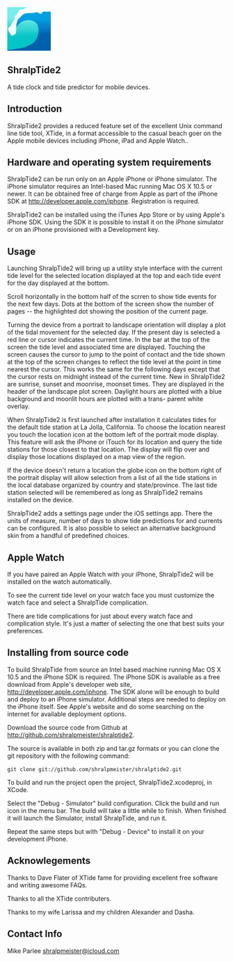 <img src="icon.png" width="100" height="100"/>

ShralpTide2  
-----------
A tide clock and tide predictor for mobile devices.

Introduction
------------

ShralpTide2 provides a reduced feature set of the excellent Unix
command line tide tool, XTide, in a format accessible to the casual
beach goer on the Apple mobile devices including iPhone, iPad and
Apple Watch..

Hardware and operating system requirements
------------------------------------------

ShralpTide2 can be run only on an Apple iPhone or iPhone simulator. 
The iPhone simulator requires an Intel-based Mac running Mac OS X 10.5
or newer.  It can be obtained free of charge from Apple as part of the 
iPhone SDK at http://developer.apple.com/iphone. Registration is required.

ShralpTide2 can be installed using the iTunes App Store or by using Apple's
iPhone SDK. Using the SDK it is possible to install it on the iPhone 
simulator or on an iPhone provisioned with a Development key.

Usage
-----

Launching ShralpTide2 will bring up a utility style interface with the current
tide level for the selected location displayed at the top and each tide event
for the day displayed at the bottom.

Scroll horizontally in the bottom half of the scrren to show tide events for 
the next few days. Dots at the bottom of the screen show
the number of pages -- the highlighted dot showing the position of the
current page.

Turning the device from a portrait to landscape orientation will display a
plot of the tidal movement for the selected day. If the present day is 
selected a red line or cursor indicates the current time. In the bar at the
top of the screen the tide level and associated time are displayed. Touching 
the screen causes the cursor to jump to the point of contact and the tide
shown at the top of the screen changes to reflect the tide level at the 
point in time nearest the cursor. This works the same for the following days
except that the cursor rests on midnight instead of the current time. New
in ShralpTide2 are sunrise, sunset and moonrise, moonset times. They are
displayed in the header of the landscape plot screen. Daylight hours are
plotted with a blue background and moonlit hours are plotted with a trans-
parent white overlay.

When ShralpTide2 is first launched after installation it calculates tides for
the default tide station at La Jolla, California. To choose the location
nearest you touch the location icon at the bottom left of the portrait mode
display. This feature will ask the iPhone or iTouch for its location and
query the tide stations for those closest to that location. The display will
flip over and display those locations displayed on a map view of the region.

If the device doesn't return a location the globe icon on the bottom right
of the portrait display will allow selection from a list of all the tide
stations in the local database organized by country and state/province. The 
last tide station selected will be remembered as long as ShralpTide2 remains 
installed on the device.

ShralpTide2 adds a settings page under the iOS settings app. There the units
of measure, number of days to show tide predictions for and currents can be
configured. It is also possible to select an alternative background skin from
a handful of predefined choices.

Apple Watch
-----------

If you have paired an Apple Watch with your iPhone, ShralpTide2 will be
installed on the watch automatically.

To see the current tide level on your watch face you must customize the
watch face and select a ShralpTide complication. 

There are tide complications
for just about every watch face and complication style. It's just a matter 
of selecting the one that best suits your preferences.


Installing from source code
---------------------------

To build ShralpTide from source an Intel based machine running Mac OS X 10.5
and the iPhone SDK is required. The iPhone SDK is available as a free download
from Apple's developer web site, http://developer.apple.com/iphone. The SDK
alone will be enough to build and deploy to an iPhone simulator. Additional
steps are needed to deploy on the iPhone itself. See Apple's website and do
some searching on the internet for available deployment options.

Download the source code from Github at 
http://github.com/shralpmeister/shralptide2.

The source is available in both zip and tar.gz formats or you can clone the
git repository with the following command:

    git clone git://github.com/shralpmeister/shralptide2.git

To build and run the project open the project, ShralpTide2.xcodeproj, in XCode.

Select the "Debug - Simulator" build configuration. Click the build and run 
icon in the menu bar. The build will take a little while to finish. When
finished it will launch the Simulator, install ShralpTide, and run it.

Repeat the same steps but with "Debug - Device" to install it on your 
development iPhone.

Acknowlegements
---------------

Thanks to Dave Flater of XTide fame for providing excellent free software
and writing awesome FAQs.

Thanks to all the XTide contributers.

Thanks to my wife Larissa and my children Alexander and Dasha.

Contact Info
------------

Mike Parlee
[shralpmeister@icloud.com](mailto://shralpmeister@icloud.com)
